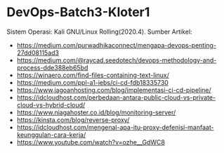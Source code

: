 # DevOps-Batch3-Kloter1

Sistem Operasi: Kali GNU/Linux Rolling(2020.4).
Sumber Artikel:
- https://medium.com/purwadhikaconnect/mengapa-devops-penting-27dd08115ad3
- https://medium.com/@raycad.seedotech/devops-methodology-and-process-dde388eb65bd
- https://winaero.com/find-files-containing-text-linux/ 
- https://medium.com/ppl-a1-iebs/ci-cd-fdb18335730
- https://www.jagoanhosting.com/blog/implementasi-ci-cd-pipeline/ 
- https://idcloudhost.com/perbedaan-antara-public-cloud-vs-private-cloud-vs-hybrid-cloud/
- https://www.niagahoster.co.id/blog/monitoring-server/
- https://kinsta.com/blog/reverse-proxy/
- https://idcloudhost.com/mengenal-apa-itu-proxy-defenisi-manfaat-keunggulan-cara-kerja/ 
- https://www.youtube.com/watch?v=ozhe__GdWC8 
